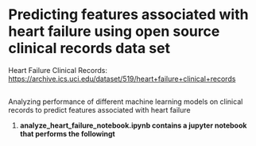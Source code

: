 # Predicting features associated with heart failure using open source clinical records data set 
Heart Failure Clinical Records: https://archive.ics.uci.edu/dataset/519/heart+failure+clinical+records
## 
Analyzing performance of different machine learning models on clinical records to predict features associated with heart failure 
1. <b> analyze_heart_failure_notebook.ipynb <b> contains a jupyter notebook that performs the followingt 

